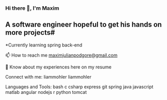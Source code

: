 ### Hi there 👋, I'm Maxim ###
 ## A software engineer hopeful to get his hands on more projects#

*Currently learning spring back-end

📫 How to reach me maximjulianpodgore@gmail.com

📄 Know about my experiences here on my resume

Connect with me:
liammohler liammohler

Languages and Tools:
bash c csharp express git spring java javascript matlab angular nodejs r python tomcat
